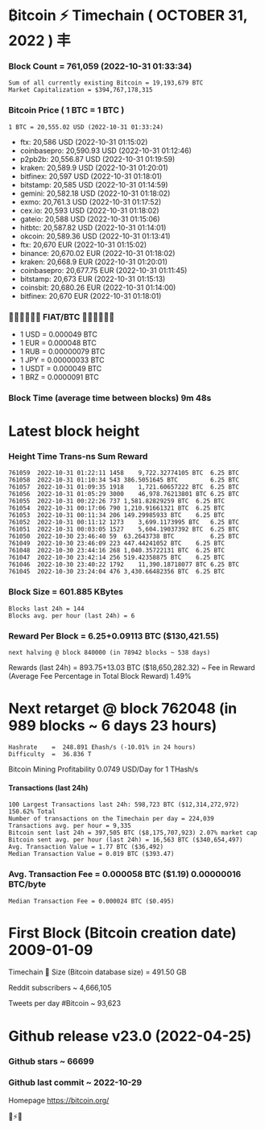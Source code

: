 # ₿itcoin ⚡ Timechain ( OCTOBER 31, 2022 ) 丰
### Block Count =	761,059 (2022-10-31 01:33:34)
    Sum of all currently existing Bitcoin = 19,193,679 BTC
    Market Capitalization = $394,767,178,315
### Bitcoin Price ( 1 BTC = 1 BTC )
	1 BTC = 20,555.02 USD (2022-10-31 01:33:24)
- ftx: 20,586 USD (2022-10-31 01:15:02)
- coinbasepro: 20,590.93 USD (2022-10-31 01:12:46)
- p2pb2b: 20,556.87 USD (2022-10-31 01:19:59)
- kraken: 20,589.9 USD (2022-10-31 01:20:01)
- bitfinex: 20,597 USD (2022-10-31 01:18:01)
- bitstamp: 20,585 USD (2022-10-31 01:14:59)
- gemini: 20,582.18 USD (2022-10-31 01:18:02)
- exmo: 20,761.3 USD (2022-10-31 01:17:52)
- cex.io: 20,593 USD (2022-10-31 01:18:02)
- gateio: 20,588 USD (2022-10-31 01:15:06)
- hitbtc: 20,587.82 USD (2022-10-31 01:14:01)
- okcoin: 20,589.36 USD (2022-10-31 01:13:41)
- ftx: 20,670 EUR (2022-10-31 01:15:02)
- binance: 20,670.02 EUR (2022-10-31 01:18:02)
- kraken: 20,668.9 EUR (2022-10-31 01:20:01)
- coinbasepro: 20,677.75 EUR (2022-10-31 01:11:45)
- bitstamp: 20,673 EUR (2022-10-31 01:15:13)
- coinsbit: 20,680.26 EUR (2022-10-31 01:14:00)
- bitfinex: 20,670 EUR (2022-10-31 01:18:01)
### 💱💶💵💷💴💱 FIAT/BTC 💱💴💷💵💶💱
- 1 USD = 0.000049 BTC
- 1 EUR = 0.000048 BTC
- 1 RUB = 0.00000079 BTC
- 1 JPY = 0.00000033 BTC
- 1 USDT = 0.000049 BTC
- 1 BRZ = 0.0000091 BTC
### Block Time (average time between blocks)	9m 48s
# Latest block height
### Height	Time	Trans-ns	Sum	Reward
    761059	2022-10-31 01:22:11	1458	9,722.32774105 BTC	6.25 BTC
    761058	2022-10-31 01:10:34	543	386.5051645 BTC	        6.25 BTC
    761057	2022-10-31 01:09:35	1918	1,721.60657222 BTC	6.25 BTC
    761056	2022-10-31 01:05:29	3000	46,978.76213801 BTC	6.25 BTC
    761055	2022-10-31 00:22:26	737	1,581.82829259 BTC	6.25 BTC
    761054	2022-10-31 00:17:06	790	1,210.91661321 BTC	6.25 BTC
    761053	2022-10-31 00:11:34	206	149.29985933 BTC	6.25 BTC
    761052	2022-10-31 00:11:12	1273	3,699.1173995 BTC	6.25 BTC
    761051	2022-10-31 00:03:05	1527	5,604.19037392 BTC	6.25 BTC
    761050	2022-10-30 23:46:40	59	63.2643738 BTC	        6.25 BTC
    761049	2022-10-30 23:46:09	223	447.44241052 BTC	6.25 BTC
    761048	2022-10-30 23:44:16	268	1,040.35722131 BTC	6.25 BTC
    761047	2022-10-30 23:42:14	256	519.42358875 BTC	6.25 BTC
    761046	2022-10-30 23:40:22	1792	11,390.18718077 BTC	6.25 BTC
    761045	2022-10-30 23:24:04	476	3,430.66482356 BTC	6.25 BTC
### Block Size = 601.885 KBytes
    Blocks last 24h = 144
    Blocks avg. per hour (last 24h) = 6
### Reward Per Block = 6.25+0.09113 BTC ($130,421.55) 
    next halving @ block 840000 (in 78942 blocks ~ 538 days)
Rewards (last 24h) = 893.75+13.03 BTC ($18,650,282.32) ~ Fee in Reward (Average Fee Percentage in Total Block Reward)	1.49%
# Next retarget @ block 762048 (in 989 blocks ~ 6 days 23 hours)
    Hashrate    =  248.891 Ehash/s (-10.01% in 24 hours)
    Difficulty  =  36.836 T 
Bitcoin Mining Profitability	0.0749 USD/Day for 1 THash/s
#### Transactions (last 24h)
    100 Largest Transactions last 24h: 598,723 BTC ($12,314,272,972) 150.62% Total
    Number of transactions on the Timechain per day = 224,039
    Transactions avg. per hour = 9,335
    Bitcoin sent last 24h = 397,505 BTC ($8,175,707,923) 2.07% market cap
    Bitcoin sent avg. per hour (last 24h) = 16,563 BTC ($340,654,497)
    Avg. Transaction Value = 1.77 BTC ($36,492)
    Median Transaction Value = 0.019 BTC ($393.47)
### Avg. Transaction Fee = 0.000058 BTC ($1.19) 0.00000016 BTC/byte
    Median Transaction Fee = 0.000024 BTC ($0.495)
# First Block (Bitcoin creation date)	2009-01-09
Timechain 🪩 Size (Bitcoin database size)	= 491.50 GB

Reddit subscribers	~ 4,666,105

Tweets per day #Bitcoin	~ 93,623
# Github release	v23.0 (2022-04-25)
### Github stars	~ 66699
### Github last commit	~ 2022-10-29
Homepage	https://bitcoin.org/

💙⚡💜
